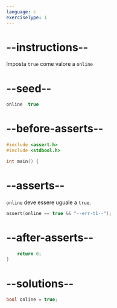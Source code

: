 ```yaml
---
language: c
exerciseType: 1
---
```


# --instructions--

Imposta `true` come valore a `online`

# --seed--

```c
online  true
```

# --before-asserts--

```c
#include <assert.h>
#include <stdbool.h>

int main() {
```

# --asserts--

`online` deve essere uguale a `true`.

```c
assert(online == true && "--err-t1--");
```

# --after-asserts--

```c
    return 0;
}
```

# --solutions--

```c
bool online = true;
```
